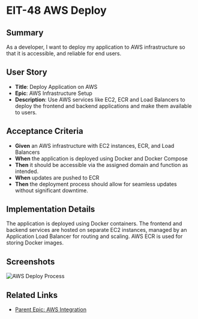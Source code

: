 # EIT-48 AWS Deploy

## Summary
As a developer, I want to deploy my application to AWS infrastructure so that it is accessible, and reliable for end users.

## User Story
- **Title**: Deploy Application on AWS  
- **Epic**: AWS Infrastructure Setup  
- **Description**: Use AWS services like EC2, ECR and Load Balancers  to deploy the frontend and backend applications and make them available to users.

## Acceptance Criteria
- **Given** an AWS infrastructure with EC2 instances, ECR, and Load Balancers  
- **When** the application is deployed using Docker and Docker Compose  
- **Then** it should be accessible via the assigned domain and function as intended.  
- **When** updates are pushed to ECR  
- **Then** the deployment process should allow for seamless updates without significant downtime.

## Implementation Details
The application is deployed using Docker containers. The frontend and backend services are hosted on separate EC2 instances, managed by an Application Load Balancer for routing and scaling. AWS ECR is used for storing Docker images.

## Screenshots
![AWS Deploy Process](./screenshots/aws-deploy-process.png)

## Related Links
- [Parent Epic: AWS Integration](../README.md)
